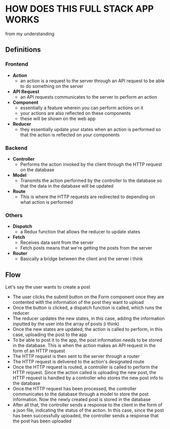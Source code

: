 # HOW DOES THIS FULL STACK APP WORKS
from my understanding

## Definitions
### Frontend
- **Action**
    - an action is a request to the server through an API request to be able to do something on the server
- **API Request**
    - an API requests communicates to the server to perform an action
- **Component**
    - essentially a feature wherein you can perform actions on it
    - your actions are also reflected on these components
    - these will be shown on the web app
- **Reducer**
    - they essentially update your states when an action is performed so that the action is reflected on your components

### Backend
- **Controller**
    - Performs the action invoked by the client through the HTTP request on the database
- **Model**
    - Transmits the action performed by the controller to the database so that the data in the database will be updated
- **Route**
    - This is where the HTTP requests are redirected to depending on what action is performed

### Others
- **Dispatch**
    - a Redux function that allows the reducer to update states
- **Fetch**
    - Receives data sent from the server
    - Fetch posts means that we're getting the posts from the server
- **Router**
    - Basically a bridge between the client and the server i think

## Flow
Let's say the user wants to create a post
- The user clicks the submit button on the Form component once they are contented with the information of the post they want to upload
- Once the button is clicked, a dispatch function is called, which runs the reducer
- The reducer updates the new states, in this case, adding the information inputted by the user into the array of posts (i think)
- Once the new states are updated, the action is called to perform, in this case, uploading the post to the app
- To be able to post it to the app, the post information needs to be stored in the database. This is when the action makes an API request in the form of an HTTP request
- The HTTP request is then sent to the server through a router
- The HTTP request is delivered to the action's designated route
- Once the HTTP request is routed, a controller is called to perform the HTTP request. Since the action called is uploading the new post,
the HTTP request is handled by a controller who stores the new post info to the database
- Once the HTTP request has been processed, the controller communicates to the database through a model to store the post information. Now the newly created post is stored in the database
- After all that, the controller sends a response to the client in the form of a json file, indicating the status of the action. In this case,
since the post has been successfully uploaded, the controller sends a response that the post has been uploaded
